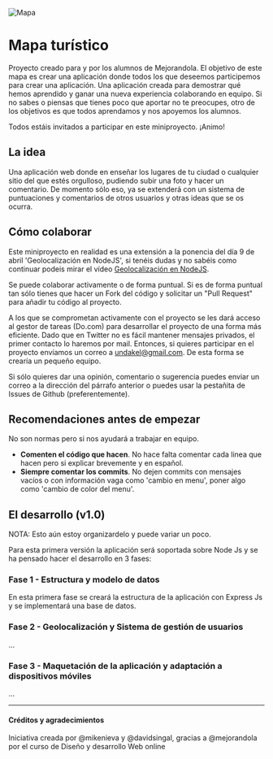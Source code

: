 ![Mapa](http://www.digitalsurgeons.com/wp-content/uploads/2010/12/geolocation.png)

# Mapa turístico

Proyecto creado para y por los alumnos de Mejorandola. El objetivo de este mapa es crear una aplicación donde todos los que deseemos participemos para crear una aplicación. Una aplicación creada para demostrar qué hemos aprendido y ganar una nueva experiencia colaborando en equipo. Si no sabes o piensas que tienes poco que aportar no te preocupes, otro de los objetivos es que todos aprendamos y nos apoyemos los alumnos.

Todos estáis invitados a participar en este miniproyecto. ¡Animo!

## La idea

Una aplicación web donde en enseñar los lugares de tu ciudad o cualquier sitio del que estés orgulloso, pudiendo subir una foto y hacer un comentario. De momento sólo eso, ya se extenderá con un sistema de puntuaciones y comentarios de otros usuarios y otras ideas que se os ocurra.

## Cómo colaborar

Este miniproyecto en realidad es una extensión a la ponencia del día 9 de abril 'Geolocalización en NodeJS', si tenéis dudas y no sabéis como continuar podeis mirar el vídeo [Geolocalización en NodeJS](https://www.youtube.com/watch?v=b3nvLvKnLyw&feature=c4-feed-u).

Se puede colaborar activamente o de forma puntual. Si es de forma puntual tan sólo tienes que hacer un Fork del código y solicitar un "Pull Request" para añadir tu código al proyecto.

A los que se comprometan activamente con el proyecto se les dará acceso al gestor de tareas (Do.com) para desarrollar el proyecto de una forma más eficiente. Dado que en Twitter no es fácil mantener mensajes privados, el primer contacto lo haremos por mail. Entonces, si quieres participar en el proyecto envíamos un correo a [undakel@gmail.com](mailto:undakel@gmail.com). De esta forma se crearía un pequeño equipo.

Si sólo quieres dar una opinión, comentario o sugerencia puedes enviar un correo a la dirección del párrafo anterior o puedes usar la pestañita de Issues de Github (preferentemente).

## Recomendaciones antes de empezar

No son normas pero si nos ayudará a trabajar en equipo.

* **Comenten el código que hacen**. No hace falta comentar cada linea que hacen pero si explicar brevemente y en español.
* **Siempre comentar los commits**. No dejen commits con mensajes vacíos o con información vaga como 'cambio en menu', poner algo como 'cambio de color del menu'.

## El desarrollo (v1.0)

NOTA: Esto aún estoy organizardelo y puede variar un poco.

Para esta primera versión la aplicación será soportada sobre Node Js y se ha pensado hacer el desarrollo en 3 fases:

### Fase 1 - Estructura y modelo de datos

En esta primera fase se creará la estructura de la aplicación con Express Js y se implementará una base de datos.

### Fase 2 - Geolocalización y Sistema de gestión de usuarios

...

### Fase 3 - Maquetación de la aplicación y adaptación a dispositivos móviles

...


---

#### Créditos y agradecimientos

Iniciativa creada por @mikenieva y @davidsingal, gracias a @mejorandola por el curso de Diseño y desarrollo Web online